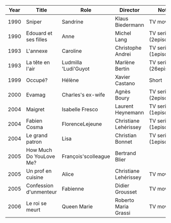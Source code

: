 |Year| Title| Role| Director| Notes|
|--|--|--|--|--|
|1990|Sniper|Sandrine| Klaus Biedermann| TV movie|
|1990|Edouard et ses filles|Anne|Michel Lang|TV series (2episodes)|
|1993|L'annexe|Caroline| Christophe Andrei|TV series (1episode)|
|1993|La tête en l'air|Ludmilla 'Ludi'Guyot|Marlène Bertin|TV series (26episodes)|
|1999|Occupé?|Hélène| Xavier Castano| Short|
|2000|Evamag|Charles's ex-wife| Agnès Boury|TV series (2episodes)|
|2004|Maigret|Isabelle Fresco| Laurent Heynemann|TV series (1episode)|
|2004|Fabien Cosma|FlorenceLejeune|Christiane Lehérissey|TV series (1episode)|
|2004|Le grand patron|Lisa| Christian Bonnet|TV series (1episode)|
|2005|How Much Do YouLove Me?|François'scolleague|Bertrand Blier||
|2005|Un prof en cuisine|Alice| Christiane Lehérissey| TV movie|
|2005|Confession d'unmenteur|Fabienne| Didier Grousset| TV movie|
|2006|Le roi se meurt|Queen Marie| Roberto Maria Grassi| TV movie|